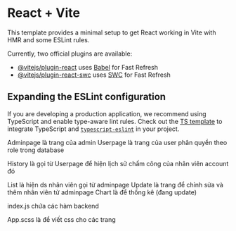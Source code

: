 # React + Vite

This template provides a minimal setup to get React working in Vite with HMR and some ESLint rules.

Currently, two official plugins are available:

- [@vitejs/plugin-react](https://github.com/vitejs/vite-plugin-react/blob/main/packages/plugin-react/README.md) uses [Babel](https://babeljs.io/) for Fast Refresh
- [@vitejs/plugin-react-swc](https://github.com/vitejs/vite-plugin-react-swc) uses [SWC](https://swc.rs/) for Fast Refresh

## Expanding the ESLint configuration

If you are developing a production application, we recommend using TypeScript and enable type-aware lint rules. Check out the [TS template](https://github.com/vitejs/vite/tree/main/packages/create-vite/template-react-ts) to integrate TypeScript and [`typescript-eslint`](https://typescript-eslint.io) in your project.


Adminpage là trang của admin
Userpage là trang của user 
phân quyền theo role trong database

History là gọi từ Userpage để hiện lịch sử chấm công của nhân viên account đó

List là hiện ds nhân viên gọi từ adminpage
Update là trang để chỉnh sửa và thêm nhân viên từ adminpage
Chart là để thống kê (đang update)

index.js chứa các hàm backend 

App.scss là để viết css cho các trang

